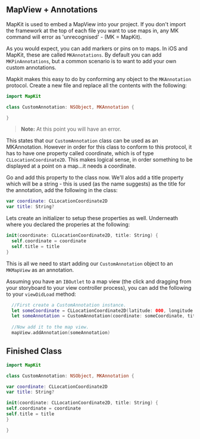 ## MapView + Annotations

MapKit is used to embed a MapView into your project.  If you don't import the framework at the top of each file you want to use maps in, any MK command will error as 'unrecognised' - (MK = MapKit).

As you would expect, you can add markers or pins on to maps. In iOS and MapKit, these are called `MKAnnotations`. By default you can add `MKPinAnnotations`, but a common scenario is to want to add your own custom annotations. 

Mapkit makes this easy to do by conforming any object to the `MKAnnotation` protocol.  Create a new file and replace all the contents with the following:

```swift
import MapKit

class CustomAnnotation: NSObject, MKAnnotation {

}
```

>**Note:**
At this point you will have an error.

This states that our `CustomAnnotation` class can be used as an MKAnnotation. However in order for this class to conform to this protocol, it has to have one property called coordinate, which is of type `CLLocationCoordinate2D`. This makes logical sense, in order something to be displayed at a point on a map...it needs a coordinate. 

Go and add this property to the class now. We'll alos add a title property which will be a string - this is used (as the name suggests) as the title for the annotation, add the following in the class:

```swift
var coordinate: CLLocationCoordinate2D
var title: String?
```

Lets create an initializer to setup these properties as well. Underneath where you declared the properies at the following:


```swift 
init(coordinate: CLLocationCoordinate2D, title: String) {
  self.coordinate = coordinate
  self.title = title
}
```

This is all we need to start adding our `CustomAnnotation` object to an `MKMapView` as an annotation. 

Assuming you have an `IBOutlet` to a map view (the click and dragging from your storyboard to your view controller process), you can add the following to your `viewDidLoad` method: 

```swift
  //First create a CustomAnnotation instance.
  let someCoordinate = CLLocationCoordinate2D(latitude: 000, longitude: 000)
  let someAnnotation = CustomAnnotation(coordinate: someCoordinate, title: "Hello World")
  
  //Now add it to the map view.
  mapView.addAnnotation(someAnnotation)
```

## Finished Class

```swift
import MapKit

class CustomAnnotation: NSObject, MKAnnotation {

var coordinate: CLLocationCoordinate2D
var title: String?

init(coordinate: CLLocationCoordinate2D, title: String) {
self.coordinate = coordinate
self.title = title
}

}
```
